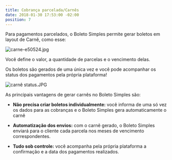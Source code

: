 ```yaml
---
title: Cobrança parcelada/Carnês
date: 2018-01-30 17:53:00 -02:00
position: 7
---
```


Para pagamentos parcelados, o Boleto Simples permite gerar boletos em layout de Carnê, como esse:

![carne-e50524.jpg](/uploads/carne-e50524.jpg)

Você define o valor, a quantidade de parcelas e o vencimento delas. 

Os boletos são gerados de uma única vez e você pode acompanhar os status dos pagamentos pela própria plataforma!

![carnê status.JPG](/uploads/carn%C3%AA%20status.JPG)

As principais vantagens de gerar carnês no Boleto Simples são:

* **Não precisa criar boletos individualmente:** você informa de uma só vez os dados para as cobranças e o Boleto Simples gera automaticamente o carnê

* **Automatização dos envios:** com o carnê gerado, o Boleto Simples enviará para o cliente cada parcela nos meses de vencimento correspondentes.

* **Tudo sob controle:** você acompanha pela própria plataforma a confirmação e a data dos pagamentos realizados.